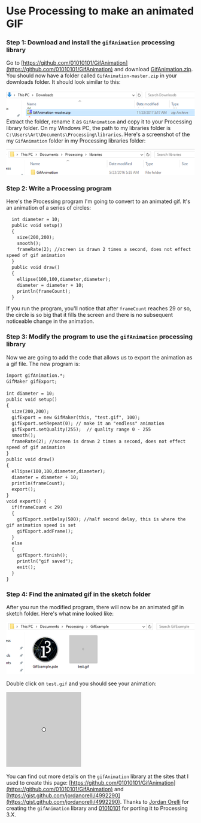 # Use Processing to make an animated GIF
### Step 1: Download and install the `gifAnimation` processing library
Go to [https://github.com/01010101/GifAnimation](https://github.com/01010101/GifAnimation) and download [GifAnimation.zip](https://github.com/01010101/GifAnimation/archive/master.zip). You should now have a folder called `GifAnimation-master.zip` in your downloads folder. It should look similar to this:    

![](GifAnimation1.PNG)    
Extract the folder, rename it as `GifAnimation` and copy it to your Processing library folder. On my Windows PC, the path to my libraries folder is `C:\Users\Art\Documents\Processing\libraries`. Here's a screenshot of the my `GifAnimation` folder in my Processing libraries folder:   

![](GifAnimation2.PNG)   

### Step 2: Write a Processing program
Here's the Processing program I'm going to convert to an animated gif. It's an animation of a series of circles:   

```Processing
  int diameter = 10;
  public void setup()
  {
    size(200,200);
    smooth();
    frameRate(2); //screen is drawn 2 times a second, does not effect speed of gif animation
  }
  public void draw()
  {
    ellipse(100,100,diameter,diameter);
    diameter = diameter + 10;
    println(frameCount);
  }
  ```
  
If you run the program, you'll notice that after `frameCount` reaches 29 or so, the circle is so big that it fills the screen and there is no subsequent noticeable change in the animation.
### Step 3: Modify the program to use the `gifAnimation` processing library
Now we are going to add the code that allows us to export the animation as a gif file. The new program is:   

```Processing
import gifAnimation.*;
GifMaker gifExport;

int diameter = 10;
public void setup()
{
  size(200,200);
  gifExport = new GifMaker(this, "test.gif", 100);
  gifExport.setRepeat(0); // make it an "endless" animation
  gifExport.setQuality(255);  // quality range 0 - 255
  smooth();
  frameRate(2); //screen is drawn 2 times a second, does not effect speed of gif animation
}
public void draw()
{
  ellipse(100,100,diameter,diameter);
  diameter = diameter + 10;
  println(frameCount);
  export();
}
void export() {
  if(frameCount < 29) 
  {
    gifExport.setDelay(500); //half second delay, this is where the gif animation speed is set
    gifExport.addFrame();
  } 
  else 
  {
    gifExport.finish();
    println("gif saved");
    exit();
  }
}
  ```
  
### Step 4: Find the animated gif in the sketch folder
After you run the modified program, there will now be an animated gif in sketch folder. Here's what mine looked like:   

![](GifAnimation3.PNG)   

Double click on `test.gif` and you should see your animation:   

![](test.gif)    

You can find out more details on the `gifAnimation` library at the sites that I used to create this page: [https://github.com/01010101/GifAnimation](https://github.com/01010101/GifAnimation) and [https://gist.github.com/jordanorelli/4992290](https://gist.github.com/jordanorelli/4992290). Thanks to [Jordan Orelli](https://github.com/jordanorelli) for creating the `gifAnimation` library and [01010101](https://github.com/01010101) for porting it to Processing 3.X.

